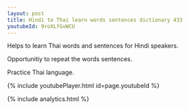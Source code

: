 ```yaml
---
layout: post
title: Hindi to Thai learn words sentences dictionary 433 
youtubeId: 9roXLfGvWCU
---
```

 
 
Helps to learn Thai words and sentences for Hindi speakers.

Opportunitiy to repeat the words sentences. 

Practice Thai language. 
 
{% include youtubePlayer.html id=page.youtubeId %}
 
 
{% include analytics.html %}
